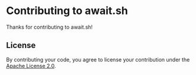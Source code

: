# Contributing to await.sh

Thanks for contributing to await.sh!

## License

By contributing your code, you agree to license your contribution under the [Apache License 2.0](LICENSE.txt).
